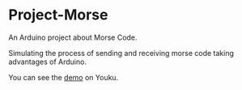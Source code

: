 # Project-Morse
An Arduino project about Morse Code.

Simulating the process of sending and receiving morse code taking advantages of Arduino.

You can see the [demo](http://v.youku.com/v_show/id_XMTcyNTQwNjUzMg==.html?from=s1.8-1-1.2&spm=a2h0k.8191407.0.0) on Youku.
